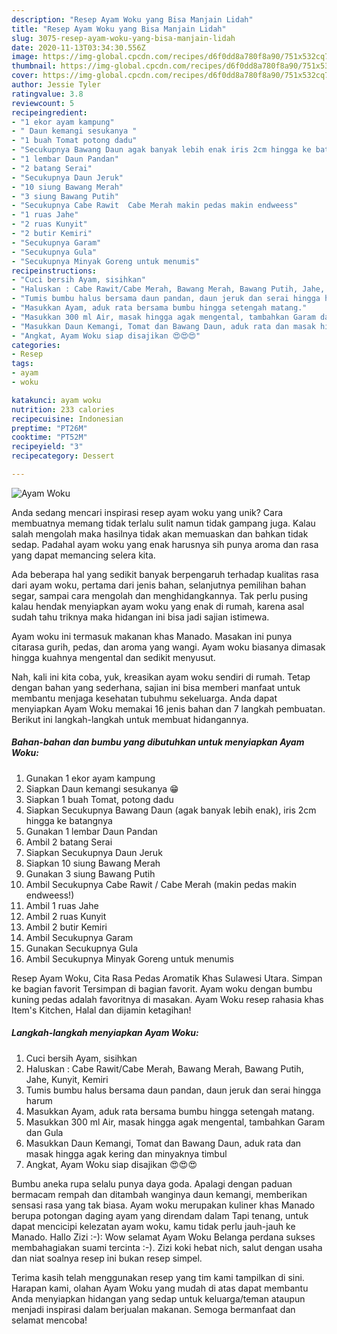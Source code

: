 ```yaml
---
description: "Resep Ayam Woku yang Bisa Manjain Lidah"
title: "Resep Ayam Woku yang Bisa Manjain Lidah"
slug: 3075-resep-ayam-woku-yang-bisa-manjain-lidah
date: 2020-11-13T03:34:30.556Z
image: https://img-global.cpcdn.com/recipes/d6f0dd8a780f8a90/751x532cq70/ayam-woku-foto-resep-utama.jpg
thumbnail: https://img-global.cpcdn.com/recipes/d6f0dd8a780f8a90/751x532cq70/ayam-woku-foto-resep-utama.jpg
cover: https://img-global.cpcdn.com/recipes/d6f0dd8a780f8a90/751x532cq70/ayam-woku-foto-resep-utama.jpg
author: Jessie Tyler
ratingvalue: 3.8
reviewcount: 5
recipeingredient:
- "1 ekor ayam kampung"
- " Daun kemangi sesukanya "
- "1 buah Tomat potong dadu"
- "Secukupnya Bawang Daun agak banyak lebih enak iris 2cm hingga ke batangnya"
- "1 lembar Daun Pandan"
- "2 batang Serai"
- "Secukupnya Daun Jeruk"
- "10 siung Bawang Merah"
- "3 siung Bawang Putih"
- "Secukupnya Cabe Rawit  Cabe Merah makin pedas makin endweess"
- "1 ruas Jahe"
- "2 ruas Kunyit"
- "2 butir Kemiri"
- "Secukupnya Garam"
- "Secukupnya Gula"
- "Secukupnya Minyak Goreng untuk menumis"
recipeinstructions:
- "Cuci bersih Ayam, sisihkan"
- "Haluskan : Cabe Rawit/Cabe Merah, Bawang Merah, Bawang Putih, Jahe, Kunyit, Kemiri"
- "Tumis bumbu halus bersama daun pandan, daun jeruk dan serai hingga harum"
- "Masukkan Ayam, aduk rata bersama bumbu hingga setengah matang."
- "Masukkan 300 ml Air, masak hingga agak mengental, tambahkan Garam dan Gula"
- "Masukkan Daun Kemangi, Tomat dan Bawang Daun, aduk rata dan masak hingga agak kering dan minyaknya timbul"
- "Angkat, Ayam Woku siap disajikan 😍😍😍"
categories:
- Resep
tags:
- ayam
- woku

katakunci: ayam woku 
nutrition: 233 calories
recipecuisine: Indonesian
preptime: "PT26M"
cooktime: "PT52M"
recipeyield: "3"
recipecategory: Dessert

---
```



![Ayam Woku](https://img-global.cpcdn.com/recipes/d6f0dd8a780f8a90/751x532cq70/ayam-woku-foto-resep-utama.jpg)

Anda sedang mencari inspirasi resep ayam woku yang unik? Cara membuatnya memang tidak terlalu sulit namun tidak gampang juga. Kalau salah mengolah maka hasilnya tidak akan memuaskan dan bahkan tidak sedap. Padahal ayam woku yang enak harusnya sih punya aroma dan rasa yang dapat memancing selera kita.

Ada beberapa hal yang sedikit banyak berpengaruh terhadap kualitas rasa dari ayam woku, pertama dari jenis bahan, selanjutnya pemilihan bahan segar, sampai cara mengolah dan menghidangkannya. Tak perlu pusing kalau hendak menyiapkan ayam woku yang enak di rumah, karena asal sudah tahu triknya maka hidangan ini bisa jadi sajian istimewa.

Ayam woku ini termasuk makanan khas Manado. Masakan ini punya citarasa gurih, pedas, dan aroma yang wangi. Ayam woku biasanya dimasak hingga kuahnya mengental dan sedikit menyusut.


Nah, kali ini kita coba, yuk, kreasikan ayam woku sendiri di rumah. Tetap dengan bahan yang sederhana, sajian ini bisa memberi manfaat untuk membantu menjaga kesehatan tubuhmu sekeluarga. Anda dapat menyiapkan Ayam Woku memakai 16 jenis bahan dan 7 langkah pembuatan. Berikut ini langkah-langkah untuk membuat hidangannya.

<!--inarticleads1-->

##### Bahan-bahan dan bumbu yang dibutuhkan untuk menyiapkan Ayam Woku:

1. Gunakan 1 ekor ayam kampung
1. Siapkan  Daun kemangi sesukanya 😁
1. Siapkan 1 buah Tomat, potong dadu
1. Siapkan Secukupnya Bawang Daun (agak banyak lebih enak), iris 2cm hingga ke batangnya
1. Gunakan 1 lembar Daun Pandan
1. Ambil 2 batang Serai
1. Siapkan Secukupnya Daun Jeruk
1. Siapkan 10 siung Bawang Merah
1. Gunakan 3 siung Bawang Putih
1. Ambil Secukupnya Cabe Rawit / Cabe Merah (makin pedas makin endweess!)
1. Ambil 1 ruas Jahe
1. Ambil 2 ruas Kunyit
1. Ambil 2 butir Kemiri
1. Ambil Secukupnya Garam
1. Gunakan Secukupnya Gula
1. Ambil Secukupnya Minyak Goreng untuk menumis


Resep Ayam Woku, Cita Rasa Pedas Aromatik Khas Sulawesi Utara. Simpan ke bagian favorit Tersimpan di bagian favorit. Ayam woku dengan bumbu kuning pedas adalah favoritnya di masakan. Ayam Woku resep rahasia khas Item&#39;s Kitchen, Halal dan dijamin ketagihan! 

<!--inarticleads2-->

##### Langkah-langkah menyiapkan Ayam Woku:

1. Cuci bersih Ayam, sisihkan
1. Haluskan : Cabe Rawit/Cabe Merah, Bawang Merah, Bawang Putih, Jahe, Kunyit, Kemiri
1. Tumis bumbu halus bersama daun pandan, daun jeruk dan serai hingga harum
1. Masukkan Ayam, aduk rata bersama bumbu hingga setengah matang.
1. Masukkan 300 ml Air, masak hingga agak mengental, tambahkan Garam dan Gula
1. Masukkan Daun Kemangi, Tomat dan Bawang Daun, aduk rata dan masak hingga agak kering dan minyaknya timbul
1. Angkat, Ayam Woku siap disajikan 😍😍😍


Bumbu aneka rupa selalu punya daya goda. Apalagi dengan paduan bermacam rempah dan ditambah wanginya daun kemangi, memberikan sensasi rasa yang tak biasa. Ayam woku merupakan kuliner khas Manado berupa potongan daging ayam yang direndam dalam Tapi tenang, untuk dapat mencicipi kelezatan ayam woku, kamu tidak perlu jauh-jauh ke Manado. Hallo Zizi :-): Wow selamat Ayam Woku Belanga perdana sukses membahagiakan suami tercinta :-). Zizi koki hebat nich, salut dengan usaha dan niat soalnya resep ini bukan resep simpel. 

Terima kasih telah menggunakan resep yang tim kami tampilkan di sini. Harapan kami, olahan Ayam Woku yang mudah di atas dapat membantu Anda menyiapkan hidangan yang sedap untuk keluarga/teman ataupun menjadi inspirasi dalam berjualan makanan. Semoga bermanfaat dan selamat mencoba!
